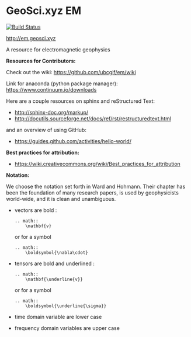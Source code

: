 # GeoSci.xyz EM

[![Build Status](https://travis-ci.org/ubcgif/em.svg?branch=master)](https://travis-ci.org/ubcgif/em)

http://em.geosci.xyz

A resource for electromagnetic geophysics

**Resources for Contributors:**

Check out the wiki: https://github.com/ubcgif/em/wiki

Link for anaconda (python package manager): https://www.continuum.io/downloads

Here are a couple resources on sphinx and reStructured Text:
- http://sphinx-doc.org/markup/
- http://docutils.sourceforge.net/docs/ref/rst/restructuredtext.html

and an overview of using GitHub:
- https://guides.github.com/activities/hello-world/

**Best practices for attribution:**

- https://wiki.creativecommons.org/wiki/Best_practices_for_attribution


**Notation:**

We choose the notation set forth  in Ward and Hohmann. Their chapter has been the foundation of many research papers, is used by geophysicists world-wide, and it is clean and unambiguous. 
 
- vectors are bold : 

    ```
    .. math:: 
        \mathbf{v}
    ```
  or for a symbol
    ```
    .. math::
        \boldsymbol{\nabla\cdot}
    ```
  
- tensors are bold and underlined :

    ```
    .. math::
        \mathbf{\underline{v}}
    ```
  or for a symbol
    ```
    .. math::
        \boldsymbol{\underline{\sigma}}
    ```
  
- time domain variable are lower case
- frequency domain variables are upper case
